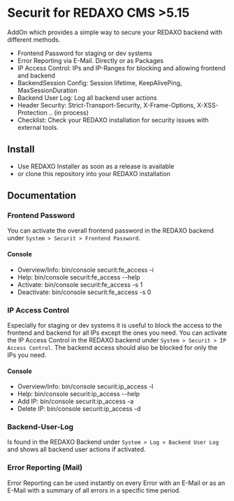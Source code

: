 # Securit for REDAXO CMS >5.15

AddOn which provides a simple way to secure your REDAXO backend with different methods.

* Frontend Password for staging or dev systems
* Error Reporting via E-Mail. Directly or as Packages
* IP Access Control: IPs and IP-Ranges for blocking and allowing frontend and backend 
* BackendSession Config: Session lifetime, KeepAlivePing, MaxSessionDuration
* Backend User Log: Log all backend user actions
* Header Security: Strict-Transport-Security, X-Frame-Options, X-XSS-Protection .. (in process)
* Checklist: Check your REDAXO installation for security issues with external tools.

## Install

* Use REDAXO Installer as soon as a release is available
* or clone this repository into your REDAXO installation

## Documentation

### Frontend Password

You can activate the overall frontend password in the REDAXO backend under `System > Securit > Frontend Password`.

#### Console

* Overview/Info: bin/console securit:fe_access -i
* Help: bin/console securit:fe_access --help
* Activate: bin/console securit:fe_access -s 1
* Deactivate: bin/console securit:fe_access -s 0

### IP Access Control

Especially for staging or dev systems it is useful to block the access to the frontend and backend for all IPs except the ones you need. You can activate the IP Access Control in the REDAXO backend under `System > Securit > IP Access Control`. 
The backend access should also be blocked for only the IPs you need. 

#### Console

* Overview/Info: bin/console securit:ip_access -l
* Help: bin/console securit:ip_access --help
* Add IP: bin/console securit:ip_access -a
* Delete IP: bin/console securit:ip_access -d

### Backend-User-Log

Is found in the REDAXO Backend under `System > Log > Backend User Log` and shows all backend user actions if activated.

### Error Reporting (Mail)

Error Reporting can be used instantly on every Error with an E-Mail or as an E-Mail with a summary of all errors in a specific time period.
